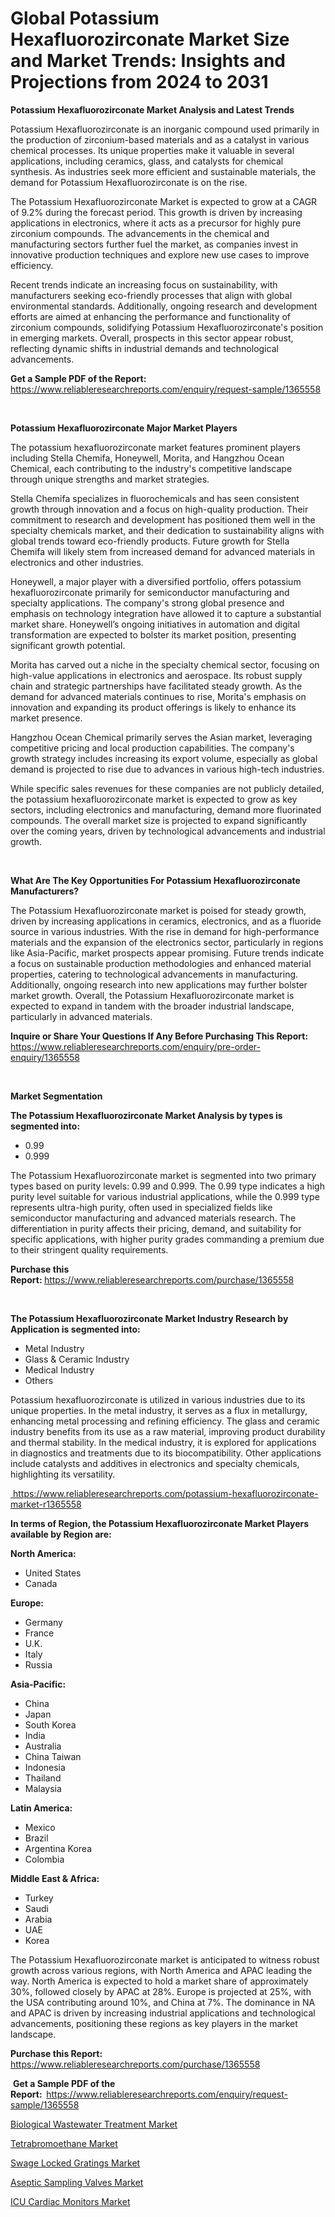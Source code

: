 <p><h1>Global Potassium Hexafluorozirconate Market Size and Market Trends: Insights and Projections from 2024 to 2031</h1></p><p><strong>Potassium Hexafluorozirconate Market Analysis and Latest Trends</strong></p>
<p><p>Potassium Hexafluorozirconate is an inorganic compound used primarily in the production of zirconium-based materials and as a catalyst in various chemical processes. Its unique properties make it valuable in several applications, including ceramics, glass, and catalysts for chemical synthesis. As industries seek more efficient and sustainable materials, the demand for Potassium Hexafluorozirconate is on the rise.</p><p>The Potassium Hexafluorozirconate Market is expected to grow at a CAGR of 9.2% during the forecast period. This growth is driven by increasing applications in electronics, where it acts as a precursor for highly pure zirconium compounds. The advancements in the chemical and manufacturing sectors further fuel the market, as companies invest in innovative production techniques and explore new use cases to improve efficiency.</p><p>Recent trends indicate an increasing focus on sustainability, with manufacturers seeking eco-friendly processes that align with global environmental standards. Additionally, ongoing research and development efforts are aimed at enhancing the performance and functionality of zirconium compounds, solidifying Potassium Hexafluorozirconate's position in emerging markets. Overall, prospects in this sector appear robust, reflecting dynamic shifts in industrial demands and technological advancements.</p></p>
<p><strong>Get a Sample PDF of the Report:&nbsp;</strong> <a href="https://www.reliableresearchreports.com/enquiry/request-sample/1365558?utm_campaign=7&utm_medium=2&utm_source=Github&utm_content=ia&utm_term=06122024&utm_id=potassium-hexafluorozirconate">https://www.reliableresearchreports.com/enquiry/request-sample/1365558</a></p>
<p>&nbsp;</p>
<p><strong>Potassium Hexafluorozirconate Major Market Players</strong></p>
<p><p>The potassium hexafluorozirconate market features prominent players including Stella Chemifa, Honeywell, Morita, and Hangzhou Ocean Chemical, each contributing to the industry's competitive landscape through unique strengths and market strategies. </p><p>Stella Chemifa specializes in fluorochemicals and has seen consistent growth through innovation and a focus on high-quality production. Their commitment to research and development has positioned them well in the specialty chemicals market, and their dedication to sustainability aligns with global trends toward eco-friendly products. Future growth for Stella Chemifa will likely stem from increased demand for advanced materials in electronics and other industries.</p><p>Honeywell, a major player with a diversified portfolio, offers potassium hexafluorozirconate primarily for semiconductor manufacturing and specialty applications. The company's strong global presence and emphasis on technology integration have allowed it to capture a substantial market share. Honeywell’s ongoing initiatives in automation and digital transformation are expected to bolster its market position, presenting significant growth potential.</p><p>Morita has carved out a niche in the specialty chemical sector, focusing on high-value applications in electronics and aerospace. Its robust supply chain and strategic partnerships have facilitated steady growth. As the demand for advanced materials continues to rise, Morita's emphasis on innovation and expanding its product offerings is likely to enhance its market presence.</p><p>Hangzhou Ocean Chemical primarily serves the Asian market, leveraging competitive pricing and local production capabilities. The company's growth strategy includes increasing its export volume, especially as global demand is projected to rise due to advances in various high-tech industries.</p><p>While specific sales revenues for these companies are not publicly detailed, the potassium hexafluorozirconate market is expected to grow as key sectors, including electronics and manufacturing, demand more fluorinated compounds. The overall market size is projected to expand significantly over the coming years, driven by technological advancements and industrial growth.</p></p>
<p>&nbsp;</p>
<p><strong>What Are The Key Opportunities For Potassium Hexafluorozirconate Manufacturers?</strong></p>
<p><p>The Potassium Hexafluorozirconate market is poised for steady growth, driven by increasing applications in ceramics, electronics, and as a fluoride source in various industries. With the rise in demand for high-performance materials and the expansion of the electronics sector, particularly in regions like Asia-Pacific, market prospects appear promising. Future trends indicate a focus on sustainable production methodologies and enhanced material properties, catering to technological advancements in manufacturing. Additionally, ongoing research into new applications may further bolster market growth. Overall, the Potassium Hexafluorozirconate market is expected to expand in tandem with the broader industrial landscape, particularly in advanced materials.</p></p>
<p><strong>Inquire or Share Your Questions If Any Before Purchasing This Report:</strong> <a href="https://www.reliableresearchreports.com/enquiry/pre-order-enquiry/1365558?utm_campaign=7&utm_medium=2&utm_source=Github&utm_content=ia&utm_term=06122024&utm_id=potassium-hexafluorozirconate">https://www.reliableresearchreports.com/enquiry/pre-order-enquiry/1365558</a></p>
<p>&nbsp;</p>
<p><strong>Market Segmentation</strong></p>
<p><strong>The Potassium Hexafluorozirconate Market Analysis by types is segmented into:</strong></p>
<p><ul><li>0.99</li><li>0.999</li></ul></p>
<p><p>The Potassium Hexafluorozirconate market is segmented into two primary types based on purity levels: 0.99 and 0.999. The 0.99 type indicates a high purity level suitable for various industrial applications, while the 0.999 type represents ultra-high purity, often used in specialized fields like semiconductor manufacturing and advanced materials research. The differentiation in purity affects their pricing, demand, and suitability for specific applications, with higher purity grades commanding a premium due to their stringent quality requirements.</p></p>
<p><strong>Purchase this Report:&nbsp;</strong><a href="https://www.reliableresearchreports.com/purchase/1365558?utm_campaign=7&utm_medium=2&utm_source=Github&utm_content=ia&utm_term=06122024&utm_id=potassium-hexafluorozirconate">https://www.reliableresearchreports.com/purchase/1365558</a></p>
<p>&nbsp;</p>
<p><strong>The Potassium Hexafluorozirconate Market Industry Research by Application is segmented into:</strong></p>
<p><ul><li>Metal Industry</li><li>Glass & Ceramic Industry</li><li>Medical Industry</li><li>Others</li></ul></p>
<p><p>Potassium hexafluorozirconate is utilized in various industries due to its unique properties. In the metal industry, it serves as a flux in metallurgy, enhancing metal processing and refining efficiency. The glass and ceramic industry benefits from its use as a raw material, improving product durability and thermal stability. In the medical industry, it is explored for applications in diagnostics and treatments due to its biocompatibility. Other applications include catalysts and additives in electronics and specialty chemicals, highlighting its versatility.</p></p>
<p><a href="https://www.reliableresearchreports.com/potassium-hexafluorozirconate-market-r1365558?utm_campaign=7&utm_medium=2&utm_source=Github&utm_content=ia&utm_term=06122024&utm_id=potassium-hexafluorozirconate">&nbsp;https://www.reliableresearchreports.com/potassium-hexafluorozirconate-market-r1365558</a></p>
<p><strong>In terms of Region, the Potassium Hexafluorozirconate Market Players available by Region are:</strong></p>
<p>
    <p> <strong> North America: </strong>
        <ul>
            <li>United States</li>
            <li>Canada</li>
        </ul>
        </p> 
    <p> <strong> Europe: </strong>
        <ul>
            <li>Germany</li>
            <li>France</li>
            <li>U.K.</li>
            <li>Italy</li>
            <li>Russia</li>
        </ul>
        </p> 
    <p> <strong> Asia-Pacific: </strong>
        <ul>
            <li>China</li>
            <li>Japan</li>
            <li>South Korea</li>
            <li>India</li>
            <li>Australia</li>
            <li>China Taiwan</li>
            <li>Indonesia</li>
            <li>Thailand</li>
            <li>Malaysia</li>
        </ul>
        </p> 
    <p> <strong> Latin America: </strong>
        <ul>
            <li>Mexico</li>
            <li>Brazil</li>
            <li>Argentina Korea</li>
            <li>Colombia</li>
        </ul>
        </p> 
    <p> <strong> Middle East & Africa: </strong>
        <ul>
            <li>Turkey</li>
            <li>Saudi</li>
            <li>Arabia</li>
            <li>UAE</li>
            <li>Korea</li>
        </ul>
    </p>
    </p>
<p><p>The Potassium Hexafluorozirconate market is anticipated to witness robust growth across various regions, with North America and APAC leading the way. North America is expected to hold a market share of approximately 30%, followed closely by APAC at 28%. Europe is projected at 25%, with the USA contributing around 10%, and China at 7%. The dominance in NA and APAC is driven by increasing industrial applications and technological advancements, positioning these regions as key players in the market landscape.</p></p>
<p><strong>Purchase this Report: </strong><a href="https://www.reliableresearchreports.com/purchase/1365558?utm_campaign=7&utm_medium=2&utm_source=Github&utm_content=ia&utm_term=06122024&utm_id=potassium-hexafluorozirconate">https://www.reliableresearchreports.com/purchase/1365558</a></p>
<p>&nbsp;<strong>Get a Sample PDF of the Report:&nbsp;&nbsp;</strong><a href="https://www.reliableresearchreports.com/enquiry/request-sample/1365558?utm_campaign=7&utm_medium=2&utm_source=Github&utm_content=ia&utm_term=06122024&utm_id=potassium-hexafluorozirconate">https://www.reliableresearchreports.com/enquiry/request-sample/1365558</a></p>
<p><strong></strong></p>
<p><p><a href="https://www.linkedin.com/pulse/global-biological-wastewater-treatment-market-analysis-z5p7f?utm_campaign=7&utm_medium=2&utm_source=Github&utm_content=ia&utm_term=06122024&utm_id=potassium-hexafluorozirconate">Biological Wastewater Treatment Market</a></p><p><a href="https://issuu.com/reportprime-2/docs/tetrabromoethane-market-size-2030.pptx?utm_campaign=7&utm_medium=2&utm_source=Github&utm_content=ia&utm_term=06122024&utm_id=potassium-hexafluorozirconate">Tetrabromoethane Market</a></p><p><a href="https://github.com/provorikovar/Market-Research-Report-List-6/blob/main/swage-locked-gratings-market.md?utm_campaign=7&utm_medium=2&utm_source=Github&utm_content=ia&utm_term=06122024&utm_id=potassium-hexafluorozirconate">Swage Locked Gratings Market</a></p><p><a href="https://github.com/angelajermaine/Market-Research-Report-List-5/blob/main/aseptic-sampling-valves-market.md?utm_campaign=7&utm_medium=2&utm_source=Github&utm_content=ia&utm_term=06122024&utm_id=potassium-hexafluorozirconate">Aseptic Sampling Valves Market</a></p><p><a href="https://www.linkedin.com/pulse/icu-cardiac-monitors-market-analysis-report-2024-2031-xwjoc?utm_campaign=7&utm_medium=2&utm_source=Github&utm_content=ia&utm_term=06122024&utm_id=potassium-hexafluorozirconate">ICU Cardiac Monitors Market</a></p></p>